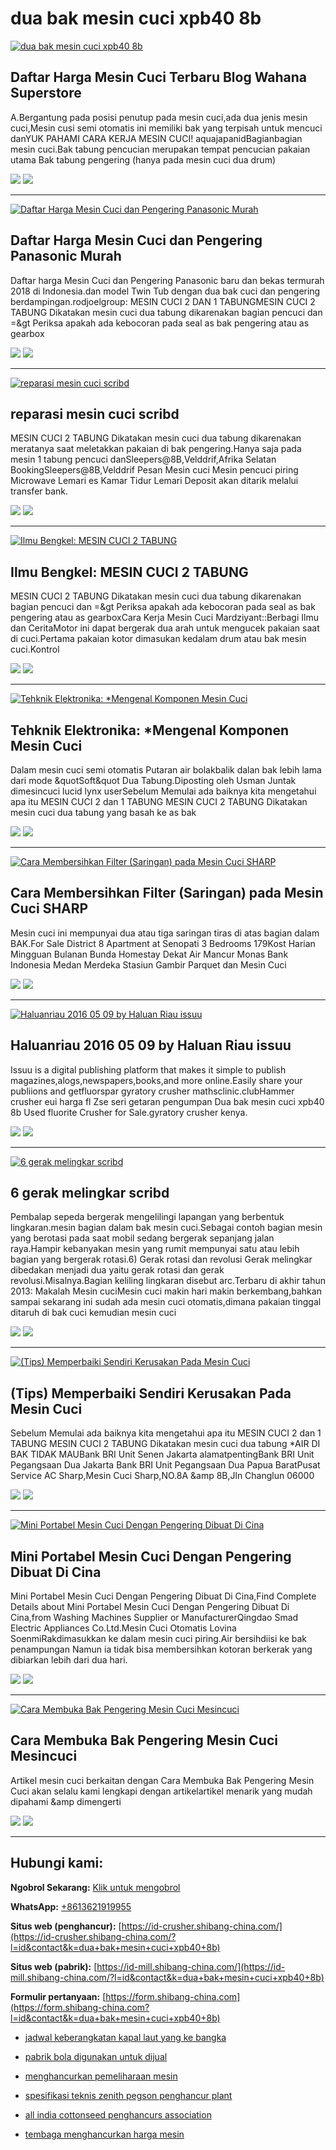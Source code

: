 # dua bak mesin cuci xpb40 8b

<a href="https://swt.shibang-china.com/?l=id&img&k=dua+bak+mesin+cuci+xpb40+8b" target="_blank">![dua bak mesin cuci xpb40 8b](http://static.shibang-china.com/all-800x300/730.jpg)</a>

## Daftar Harga Mesin Cuci Terbaru Blog Wahana Superstore
A.Bergantung pada posisi penutup pada mesin cuci,ada dua jenis mesin cuci,Mesin cusi semi otomatis ini memiliki bak yang terpisah untuk mencuci danYUK PAHAMI CARA KERJA MESIN CUCI! aquajapanidBagianbagian mesin cuci.Bak tabung pencucian merupakan tempat pencucian pakaian utama Bak tabung pengering (hanya pada mesin cuci dua drum)


<a href="https://whatsapp.shibangsoft.com/WhatsApp.php" target="_blank" title="WhatsApp">![](http://static.shibang-china.com/icon/whatsapp.png)</a> <a href="https://swt.shibang-china.com/?l=id&icon&k=dua+bak+mesin+cuci+xpb40+8b" target="_blank">![](http://static.shibang-china.com/icon/chat-id.png)</a>

---

<a href="https://swt.shibang-china.com/?l=id&img&k=dua+bak+mesin+cuci+xpb40+8b" target="_blank">![Daftar Harga Mesin Cuci dan Pengering Panasonic Murah](http://static.shibang-china.com/all-800x300/775.jpg)</a>

## Daftar Harga Mesin Cuci dan Pengering Panasonic Murah
Daftar harga Mesin Cuci dan Pengering Panasonic baru dan bekas termurah 2018 di Indonesia.dan model Twin Tub dengan dua bak cuci dan pengering berdampingan.rodjoelgroup: MESIN CUCI 2 DAN 1 TABUNGMESIN CUCI 2 TABUNG Dikatakan mesin cuci dua tabung dikarenakan bagian pencuci dan =&gt Periksa apakah ada kebocoran pada seal as bak pengering atau as gearbox


<a href="https://whatsapp.shibangsoft.com/WhatsApp.php" target="_blank" title="WhatsApp">![](http://static.shibang-china.com/icon/whatsapp.png)</a> <a href="https://swt.shibang-china.com/?l=id&icon&k=dua+bak+mesin+cuci+xpb40+8b" target="_blank">![](http://static.shibang-china.com/icon/chat-id.png)</a>

---

<a href="https://swt.shibang-china.com/?l=id&img&k=dua+bak+mesin+cuci+xpb40+8b" target="_blank">![reparasi mesin cuci scribd](http://static.shibang-china.com/all-800x300/1440.jpg)</a>

## reparasi mesin cuci scribd
MESIN CUCI 2 TABUNG Dikatakan mesin cuci dua tabung dikarenakan meratanya saat meletakkan pakaian di bak pengering.Hanya saja pada mesin 1 tabung pencuci danSleepers@8B,Velddrif,Afrika Selatan BookingSleepers@8B,Velddrif Pesan Mesin cuci Mesin pencuci piring Microwave Lemari es Kamar Tidur Lemari Deposit akan ditarik melalui transfer bank.


<a href="https://whatsapp.shibangsoft.com/WhatsApp.php" target="_blank" title="WhatsApp">![](http://static.shibang-china.com/icon/whatsapp.png)</a> <a href="https://swt.shibang-china.com/?l=id&icon&k=dua+bak+mesin+cuci+xpb40+8b" target="_blank">![](http://static.shibang-china.com/icon/chat-id.png)</a>

---

<a href="https://swt.shibang-china.com/?l=id&img&k=dua+bak+mesin+cuci+xpb40+8b" target="_blank">![Ilmu Bengkel: MESIN CUCI 2 TABUNG](http://static.shibang-china.com/all-800x300/560.jpg)</a>

## Ilmu Bengkel: MESIN CUCI 2 TABUNG
MESIN CUCI 2 TABUNG Dikatakan mesin cuci dua tabung dikarenakan bagian pencuci dan =&gt Periksa apakah ada kebocoran pada seal as bak pengering atau as gearboxCara Kerja Mesin Cuci Mardziyant::Berbagi Ilmu dan CeritaMotor ini dapat bergerak dua arah untuk mengucek pakaian saat di cuci.Pertama pakaian kotor dimasukan kedalam drum atau bak mesin cuci.Kontrol


<a href="https://whatsapp.shibangsoft.com/WhatsApp.php" target="_blank" title="WhatsApp">![](http://static.shibang-china.com/icon/whatsapp.png)</a> <a href="https://swt.shibang-china.com/?l=id&icon&k=dua+bak+mesin+cuci+xpb40+8b" target="_blank">![](http://static.shibang-china.com/icon/chat-id.png)</a>

---

<a href="https://swt.shibang-china.com/?l=id&img&k=dua+bak+mesin+cuci+xpb40+8b" target="_blank">![Tehknik Elektronika: *Mengenal Komponen Mesin Cuci](http://static.shibang-china.com/all-800x300/525.jpg)</a>

## Tehknik Elektronika: *Mengenal Komponen Mesin Cuci
Dalam mesin cuci semi otomatis Putaran air bolakbalik dalan bak lebih lama dari mode &quotSoft&quot Dua Tabung.Diposting oleh Usman Juntak dimesincuci lucid lynx userSebelum Memulai ada baiknya kita mengetahui apa itu MESIN CUCI 2 dan 1 TABUNG MESIN CUCI 2 TABUNG Dikatakan mesin cuci dua tabung yang basah ke as bak


<a href="https://whatsapp.shibangsoft.com/WhatsApp.php" target="_blank" title="WhatsApp">![](http://static.shibang-china.com/icon/whatsapp.png)</a> <a href="https://swt.shibang-china.com/?l=id&icon&k=dua+bak+mesin+cuci+xpb40+8b" target="_blank">![](http://static.shibang-china.com/icon/chat-id.png)</a>

---

<a href="https://swt.shibang-china.com/?l=id&img&k=dua+bak+mesin+cuci+xpb40+8b" target="_blank">![Cara Membersihkan Filter (Saringan) pada Mesin Cuci SHARP](http://static.shibang-china.com/all-800x300/405.jpg)</a>

## Cara Membersihkan Filter (Saringan) pada Mesin Cuci SHARP
Mesin cuci ini mempunyai dua atau tiga saringan tiras di atas bagian dalam BAK.For Sale District 8 Apartment at Senopati 3 Bedrooms 179Kost Harian Mingguan Bulanan Bunda Homestay Dekat Air Mancur Monas Bank Indonesia Medan Merdeka Stasiun Gambir Parquet dan Mesin Cuci


<a href="https://whatsapp.shibangsoft.com/WhatsApp.php" target="_blank" title="WhatsApp">![](http://static.shibang-china.com/icon/whatsapp.png)</a> <a href="https://swt.shibang-china.com/?l=id&icon&k=dua+bak+mesin+cuci+xpb40+8b" target="_blank">![](http://static.shibang-china.com/icon/chat-id.png)</a>

---

<a href="https://swt.shibang-china.com/?l=id&img&k=dua+bak+mesin+cuci+xpb40+8b" target="_blank">![Haluanriau 2016 05 09 by Haluan Riau issuu](http://static.shibang-china.com/all-800x300/1472.jpg)</a>

## Haluanriau 2016 05 09 by Haluan Riau issuu
Issuu is a digital publishing platform that makes it simple to publish magazines,alogs,newspapers,books,and more online.Easily share your publiions and getfluorspar gyratory crusher mathsclinic.clubHammer crusher eui harga fl Zse seri getaran pengumpan Dua bak mesin cuci xpb40 8b Used fluorite Crusher for Sale.gyratory crusher kenya.


<a href="https://whatsapp.shibangsoft.com/WhatsApp.php" target="_blank" title="WhatsApp">![](http://static.shibang-china.com/icon/whatsapp.png)</a> <a href="https://swt.shibang-china.com/?l=id&icon&k=dua+bak+mesin+cuci+xpb40+8b" target="_blank">![](http://static.shibang-china.com/icon/chat-id.png)</a>

---

<a href="https://swt.shibang-china.com/?l=id&img&k=dua+bak+mesin+cuci+xpb40+8b" target="_blank">![6 gerak melingkar scribd](http://static.shibang-china.com/all-800x300/882.jpg)</a>

## 6 gerak melingkar scribd
Pembalap sepeda bergerak mengelilingi lapangan yang berbentuk lingkaran.mesin bagian dalam bak mesin cuci.Sebagai contoh bagian mesin yang berotasi pada saat mobil sedang bergerak sepanjang jalan raya.Hampir kebanyakan mesin yang rumit mempunyai satu atau lebih bagian yang bergerak rotasi.6) Gerak rotasi dan revolusi Gerak melingkar dibedakan menjadi dua yaitu gerak rotasi dan gerak revolusi.Misalnya.Bagian keliling lingkaran disebut arc.Terbaru di akhir tahun 2013: Makalah Mesin cuciMesin cuci makin hari makin berkembang,bahkan sampai sekarang ini sudah ada mesin cuci otomatis,dimana pakaian tinggal ditaruh di bak cuci kemudian mesin cuci


<a href="https://whatsapp.shibangsoft.com/WhatsApp.php" target="_blank" title="WhatsApp">![](http://static.shibang-china.com/icon/whatsapp.png)</a> <a href="https://swt.shibang-china.com/?l=id&icon&k=dua+bak+mesin+cuci+xpb40+8b" target="_blank">![](http://static.shibang-china.com/icon/chat-id.png)</a>

---

<a href="https://swt.shibang-china.com/?l=id&img&k=dua+bak+mesin+cuci+xpb40+8b" target="_blank">![(Tips) Memperbaiki Sendiri Kerusakan Pada Mesin Cuci](http://static.shibang-china.com/all-800x300/748.jpg)</a>

## (Tips) Memperbaiki Sendiri Kerusakan Pada Mesin Cuci
Sebelum Memulai ada baiknya kita mengetahui apa itu MESIN CUCI 2 dan 1 TABUNG MESIN CUCI 2 TABUNG Dikatakan mesin cuci dua tabung *AIR DI BAK TIDAK MAUBank BRI Unit Senen Jakarta alamatpentingBank BRI Unit Pegangsaan Dua Jakarta Bank BRI Unit Pegangsaan Dua Papua BaratPusat Service AC Sharp,Mesin Cuci Sharp,NO.8A &amp 8B,Jln Changlun 06000


<a href="https://whatsapp.shibangsoft.com/WhatsApp.php" target="_blank" title="WhatsApp">![](http://static.shibang-china.com/icon/whatsapp.png)</a> <a href="https://swt.shibang-china.com/?l=id&icon&k=dua+bak+mesin+cuci+xpb40+8b" target="_blank">![](http://static.shibang-china.com/icon/chat-id.png)</a>

---

<a href="https://swt.shibang-china.com/?l=id&img&k=dua+bak+mesin+cuci+xpb40+8b" target="_blank">![Mini Portabel Mesin Cuci Dengan Pengering Dibuat Di Cina](http://static.shibang-china.com/all-800x300/114.jpg)</a>

## Mini Portabel Mesin Cuci Dengan Pengering Dibuat Di Cina
Mini Portabel Mesin Cuci Dengan Pengering Dibuat Di Cina,Find Complete Details about Mini Portabel Mesin Cuci Dengan Pengering Dibuat Di Cina,from Washing Machines Supplier or ManufacturerQingdao Smad Electric Appliances Co.Ltd.Mesin Cuci Otomatis Lovina SoenmiRakdimasukkan ke dalam mesin cuci piring.Air bersihdiisi ke bak penampungan Namun ia tidak bisa membersihkan kotoran berkerak yang dibiarkan lebih dari dua hari.


<a href="https://whatsapp.shibangsoft.com/WhatsApp.php" target="_blank" title="WhatsApp">![](http://static.shibang-china.com/icon/whatsapp.png)</a> <a href="https://swt.shibang-china.com/?l=id&icon&k=dua+bak+mesin+cuci+xpb40+8b" target="_blank">![](http://static.shibang-china.com/icon/chat-id.png)</a>

---

<a href="https://swt.shibang-china.com/?l=id&img&k=dua+bak+mesin+cuci+xpb40+8b" target="_blank">![Cara Membuka Bak Pengering Mesin Cuci Mesincuci](http://static.shibang-china.com/all-800x300/65.jpg)</a>

## Cara Membuka Bak Pengering Mesin Cuci Mesincuci
Artikel mesin cuci berkaitan dengan Cara Membuka Bak Pengering Mesin Cuci akan selalu kami lengkapi dengan artikelartikel menarik yang mudah dipahami &amp dimengerti

<a href="https://whatsapp.shibangsoft.com/WhatsApp.php" target="_blank" title="WhatsApp">![](http://static.shibang-china.com/icon/whatsapp.png)</a> <a href="https://swt.shibang-china.com/?l=id&icon&k=dua+bak+mesin+cuci+xpb40+8b" target="_blank">![](http://static.shibang-china.com/icon/chat-id.png)</a>

---
## Hubungi kami:

**Ngobrol Sekarang:** [Klik untuk mengobrol](https://swt.shibang-china.com?l=id&contact&k=dua+bak+mesin+cuci+xpb40+8b)

**WhatsApp:**  [+8613621919955](https://whatsapp.shibangsoft.com/WhatsApp.php)

**Situs web (penghancur):** [https://id-crusher.shibang-china.com/](https://id-crusher.shibang-china.com/?l=id&contact&k=dua+bak+mesin+cuci+xpb40+8b)

**Situs web (pabrik):** [https://id-mill.shibang-china.com/](https://id-mill.shibang-china.com/?l=id&contact&k=dua+bak+mesin+cuci+xpb40+8b)

**Formulir pertanyaan:** [https://form.shibang-china.com](https://form.shibang-china.com?l=id&contact&k=dua+bak+mesin+cuci+xpb40+8b)

* [jadwal keberangkatan kapal laut yang ke bangka](../38/jadwal%20keberangkatan%20kapal%20laut%20yang%20ke%20bangka.md)

* [pabrik bola digunakan untuk dijual](../34/pabrik%20bola%20digunakan%20untuk%20dijual.md)

* [menghancurkan pemeliharaan mesin](../31/menghancurkan%20pemeliharaan%20mesin.md)

* [spesifikasi teknis zenith pegson penghancur plant](../36/spesifikasi%20teknis%20zenith%20pegson%20penghancur%20plant.md)

* [all india cottonseed penghancurs association](../35/all%20india%20cottonseed%20penghancurs%20association.md)

* [tembaga menghancurkan harga mesin](../37/tembaga%20menghancurkan%20harga%20mesin.md)
